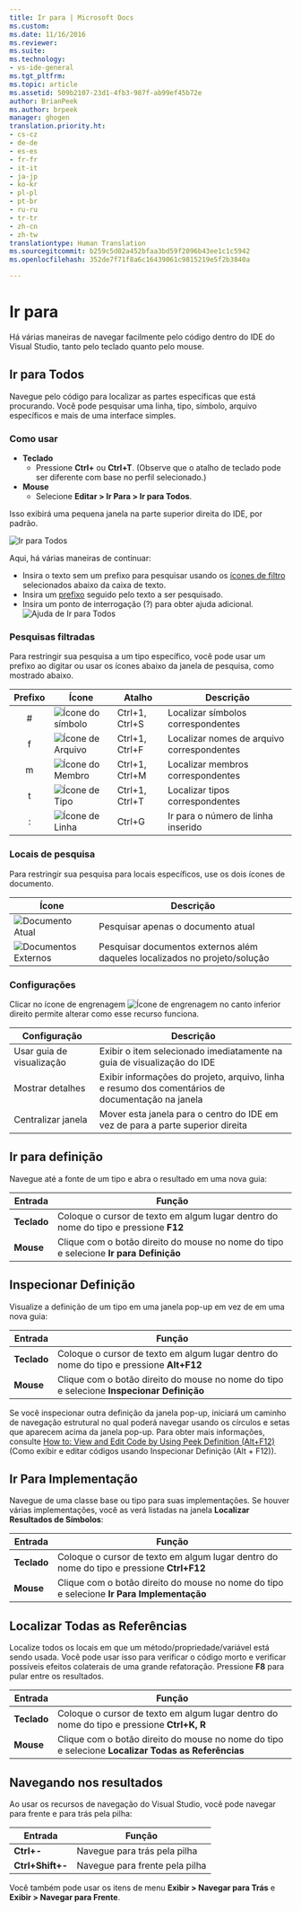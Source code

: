 ```yaml
---
title: Ir para | Microsoft Docs
ms.custom: 
ms.date: 11/16/2016
ms.reviewer: 
ms.suite: 
ms.technology:
- vs-ide-general
ms.tgt_pltfrm: 
ms.topic: article
ms.assetid: 509b2107-23d1-4fb3-987f-ab99ef45b72e
author: BrianPeek
ms.author: brpeek
manager: ghogen
translation.priority.ht:
- cs-cz
- de-de
- es-es
- fr-fr
- it-it
- ja-jp
- ko-kr
- pl-pl
- pt-br
- ru-ru
- tr-tr
- zh-cn
- zh-tw
translationtype: Human Translation
ms.sourcegitcommit: b259c5d02a452bfaa3bd59f2096b43ee1c1c5942
ms.openlocfilehash: 352de7f71f8a6c16439061c9815219e5f2b3840a

---
```


# <a name="go-to"></a>Ir para
Há várias maneiras de navegar facilmente pelo código dentro do IDE do Visual Studio, tanto pelo teclado quanto pelo mouse.

## <a name="go-to-all"></a>Ir para Todos
Navegue pelo código para localizar as partes específicas que está procurando.  Você pode pesquisar uma linha, tipo, símbolo, arquivo específicos e mais de uma interface simples.

### <a name="how-to-use"></a>Como usar
* **Teclado**
  * Pressione **Ctrl+** ou **Ctrl+T**.  (Observe que o atalho de teclado pode ser diferente com base no perfil selecionado.)
* **Mouse**
  * Selecione **Editar > Ir Para > Ir para Todos**.

Isso exibirá uma pequena janela na parte superior direita do IDE, por padrão.

![Ir para Todos](media/gotoall.png)

Aqui, há várias maneiras de continuar:
* Insira o texto sem um prefixo para pesquisar usando os [ícones de filtro](#filtered-searches) selecionados abaixo da caixa de texto.
* Insira um [prefixo](#filtered-searches) seguido pelo texto a ser pesquisado.
* Insira um ponto de interrogação (?) para obter ajuda adicional.
  ![Ajuda de Ir para Todos](media/gotoall_help.png)

### <a name="filtered-searches"></a>Pesquisas filtradas
Para restringir sua pesquisa a um tipo específico, você pode usar um prefixo ao digitar ou usar os ícones abaixo da janela de pesquisa, como mostrado abaixo.

Prefixo | Ícone | Atalho | Descrição
:----: | ---- | -------- | ---
#      | ![Ícone do símbolo](media/gotoall_symbolicon.png) | Ctrl+1, Ctrl+S | Localizar símbolos correspondentes
f      | ![Ícone de Arquivo](media/gotoall_fileicon.png)     | Ctrl+1, Ctrl+F | Localizar nomes de arquivo correspondentes
m      | ![Ícone do Membro](media/gotoall_membericon.png) | Ctrl+1, Ctrl+M | Localizar membros correspondentes
t      | ![Ícone de Tipo](media/gotoall_typeicon.png)     | Ctrl+1, Ctrl+T | Localizar tipos correspondentes
:      | ![Ícone de Linha](media/gotoall_lineicon.png)     | Ctrl+G         | Ir para o número de linha inserido

### <a name="search-locations"></a>Locais de pesquisa
Para restringir sua pesquisa para locais específicos, use os dois ícones de documento.

Ícone | Descrição
---- | ---
![Documento Atual](media/gotoall_currentdocument.png) | Pesquisar apenas o documento atual
![Documentos Externos](media/gotoall_external.png) | Pesquisar documentos externos além daqueles localizados no projeto/solução

### <a name="settings"></a>Configurações
Clicar no ícone de engrenagem ![Ícone de engrenagem](media/gotoall_gear.png) no canto inferior direito permite alterar como esse recurso funciona.

Configuração | Descrição
------- | ---
Usar guia de visualização | Exibir o item selecionado imediatamente na guia de visualização do IDE
Mostrar detalhes    | Exibir informações do projeto, arquivo, linha e resumo dos comentários de documentação na janela
Centralizar janela   | Mover esta janela para o centro do IDE em vez de para a parte superior direita

## <a name="go-to-definition"></a>Ir para definição
Navegue até a fonte de um tipo e abra o resultado em uma nova guia:

Entrada        | Função 
------------ | ---
**Teclado** | Coloque o cursor de texto em algum lugar dentro do nome do tipo e pressione **F12**
**Mouse**    | Clique com o botão direito do mouse no nome do tipo e selecione **Ir para Definição**

## <a name="peek-definition"></a>Inspecionar Definição
Visualize a definição de um tipo em uma janela pop-up em vez de em uma nova guia:

Entrada        | Função 
------------ | ---
**Teclado** | Coloque o cursor de texto em algum lugar dentro do nome do tipo e pressione **Alt+F12**
**Mouse**    | Clique com o botão direito do mouse no nome do tipo e selecione **Inspecionar Definição**

Se você inspecionar outra definição da janela pop-up, iniciará um caminho de navegação estrutural no qual poderá navegar usando os círculos e setas que aparecem acima da janela pop-up.  Para obter mais informações, consulte [How to: View and Edit Code by Using Peek Definition (Alt+F12)](how-to-view-and-edit-code-by-using-peek-definition-alt-plus-f12.md) (Como exibir e editar códigos usando Inspecionar Definição (Alt + F12)).

## <a name="go-to-implementation"></a>Ir Para Implementação
Navegue de uma classe base ou tipo para suas implementações.  Se houver várias implementações, você as verá listadas na janela **Localizar Resultados de Símbolos**:

Entrada        | Função 
------------ | ---
**Teclado** | Coloque o cursor de texto em algum lugar dentro do nome do tipo e pressione **Ctrl+F12**
**Mouse**    | Clique com o botão direito do mouse no nome do tipo e selecione **Ir Para Implementação**

## <a name="find-all-references"></a>Localizar Todas as Referências
Localize todos os locais em que um método/propriedade/variável está sendo usada.  Você pode usar isso para verificar o código morto e verificar possíveis efeitos colaterais de uma grande refatoração.  Pressione **F8** para pular entre os resultados.

Entrada        | Função 
------------ | ---
**Teclado** | Coloque o cursor de texto em algum lugar dentro do nome do tipo e pressione **Ctrl+K, R**
**Mouse**    | Clique com o botão direito do mouse no nome do tipo e selecione **Localizar Todas as Referências**

## <a name="navigating-results"></a>Navegando nos resultados
Ao usar os recursos de navegação do Visual Studio, você pode navegar para frente e para trás pela pilha:

Entrada        | Função 
------------ | ---
**Ctrl+-**          | Navegue para trás pela pilha
**Ctrl+Shift+-**    | Navegue para frente pela pilha

Você também pode usar os itens de menu **Exibir > Navegar para Trás** e **Exibir > Navegar para Frente**.


<!--HONumber=Feb17_HO4-->


